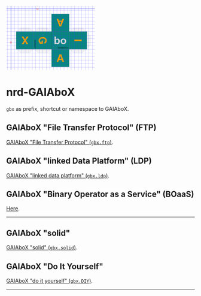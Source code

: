 ![](./resources/GAIAboX.png)

# nrd-GAIAboX

`gbx` as prefix, shortcut or namespace to GAIAboX.


## GAIAboX "File Transfer Protocol" (FTP)

[GAIAboX "File Transfer Protocol" (`gbx.ftp`)](./gbx.ftp/README.md).


## GAIAboX "linked Data Platform" (LDP)

[GAIAboX "linked data platform" (`gbx.ldp`)](./gbx.ldp/README.md).

## GAIAboX "Binary Operator as a Service" (BOaaS)

[Here](./gbx.P/BO).

---

## GAIAboX "solid"

[GAIAboX "solid" (`gbx.solid`)](./gbx.solid/README.md).


## GAIAboX "Do It Yourself"

[GAIAboX "do it yourself" (`gbx.DIY`)](./DIY/README.md).

---